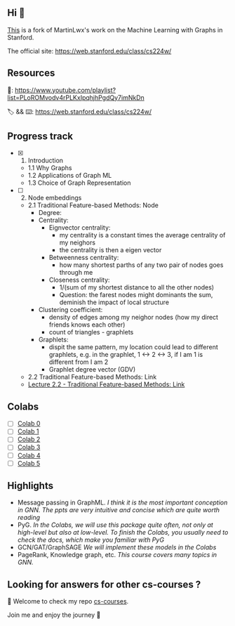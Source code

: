 ## Hi 👋

[This](https://github.com/jianboli/CS224W-Fall-2021-Stanford) is a fork of MartinLwx's work on the Machine Learning with Graphs in Stanford.

The official site: <https://web.stanford.edu/class/cs224w/>

## Resources

🎥: https://www.youtube.com/playlist?list=PLoROMvodv4rPLKxIpqhjhPgdQy7imNkDn

🏷 && ⌨️: https://web.stanford.edu/class/cs224w/

## Progress track
- [X] 1. Introduction
  * 1.1 Why Graphs
  * 1.2 Applications of Graph ML
  * 1.3 Choice of Graph Representation
- [ ] 2. Node embeddings
  * 2.1 Traditional Feature-based Methods: Node
    - Degree:
    - Centrality:
        - Eignvector centrality:
            - my centrality is a constant times the average centrality of my neighors
            - the centrality is then a eigen vector
        - Betweenness centrality:
            - how many shortest parths of any two pair of nodes goes through me
        - Closeness centrality:
            - 1/(sum of my shortest distance to all the other nodes)
            - Question: the farest nodes might dominants the sum, deminish the impact of local structure
    - Clustering coefficient:
        - density of edges among my neighor nodes (how my direct friends knows each other)
        - count of triangles - graphlets
    - Graphlets:
        - dispit the same pattern, my location could lead to different graphlets, e.g. in the graphlet, 1 <-> 2 <-> 3, if I am 1 is different from I am 2
        - Graphlet degree vector (GDV)
  * 2.2 Traditional Feature-based Methods: Link
  * [Lecture 2.2 - Traditional Feature-based Methods: Link](https://www.youtube.com/watch?v=4dVwlE9jYxY&list=PLoROMvodv4rPLKxIpqhjhPgdQy7imNkDn&index=5)


## Colabs

- [ ] [Colab 0](./CS224W_Colab_0.ipynb)
- [ ] [Colab 1](./CS224W_Colab_1.ipynb)
- [ ] [Colab 2](./CS224W_Colab_2.ipynb)
- [ ] [Colab 3](./CS224W_Colab_3.ipynb)
- [ ] [Colab 4](./CS224W_Colab_4.ipynb)
- [ ] [Colab 5](./CS224W_Colab_5.ipynb)

## Highlights

- Message passing in GraphML. *I think it is the most important conception in GNN. The ppts are very intuitive and concise which are quite worth reading*
- PyG. *In the Colabs, we will use this package quite often, not only at high-level but also at low-level. To finish the Colabs, you usually need to check the docs, which make you familiar with PyG*
- GCN/GAT/GraphSAGE *We will implement these models in the Colabs*
- PageRank, Knowledge graph, etc. *This course covers many topics in GNN.*



## Looking for answers for other cs-courses ?

:hugs: Welcome to check my repo [cs-courses](https://github.com/MartinLwx/cs-courses).

Join me and enjoy the journey :rocket:
